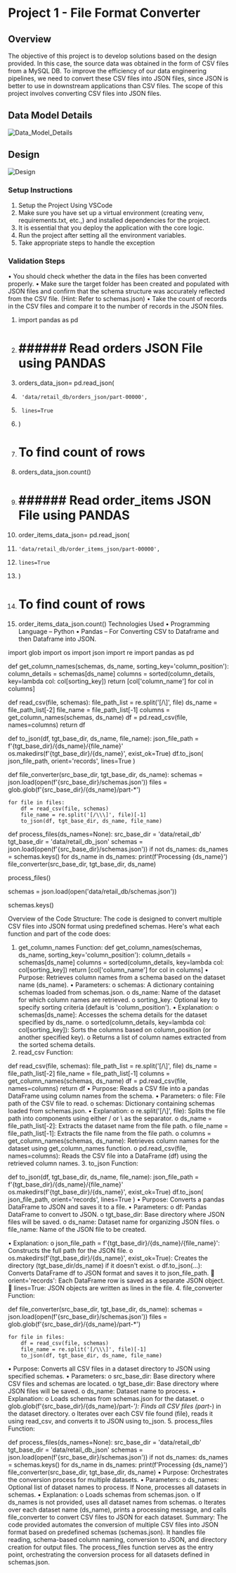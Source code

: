 # Project 1 - File Format Converter


## Overview

The objective of this project is to develop solutions based on the design provided. In this case, the source data was obtained in the form of CSV files from a MySQL DB.
To improve the efficiency of our data engineering pipelines, we need to convert these CSV files into JSON files, since JSON is better to use in downstream applications than CSV files. The scope of this project involves converting CSV files into JSON files.

## Data Model Details
![Data_Model_Details](https://github.com/Chetanchandra1994/Project-1---File-Format-Converter/assets/71788058/d1d479b2-0aa2-4360-87ca-2d778d3d32eb)


## Design

![Design](https://github.com/Chetanchandra1994/Project-1---File-Format-Converter/assets/71788058/7816574b-7d42-4a74-b8d3-cca2d1b64877)

 
### Setup Instructions
1.	Setup the Project Using VSCode
2.	Make sure you have set up a virtual environment (creating venv, requirements.txt, etc.,) and installed dependencies for the project.
3.	It is essential that you deploy the application with the core logic.
4.	Run the project after setting all the environment variables.
5.	Take appropriate steps to handle the exception

### Validation Steps
•	You should check whether the data in the files has been converted properly.
•	Make sure the target folder has been created and populated with JSON files and confirm that the schema structure was accurately reflected from the CSV file. (Hint: Refer to schemas.json)
•	Take the count of records in the CSV files and compare it to the number of records in the JSON files.

1.	import pandas as pd
2.	# ###### Read orders JSON File using PANDAS
3.	orders_data_json= pd.read_json(
4.	    'data/retail_db/orders_json/part-00000',
5.	    lines=True
6.	)
7.	# To find count of rows
8.	orders_data_json.count()
9.	# ###### Read order_items JSON File using PANDAS
10.	order_items_data_json= pd.read_json(
11.	    'data/retail_db/order_items_json/part-00000',
12.	    lines=True
13.	)
14.	# To find count of rows
15.	order_items_data_json.count()
Technologies Used
•	Programming Language – Python
•	Pandas – For Converting CSV to Dataframe and then Dataframe into JSON.



import glob
import os
import json
import re
import pandas as pd

def get_column_names(schemas, ds_name, sorting_key='column_position'):
    column_details = schemas[ds_name]
    columns = sorted(column_details, key=lambda col: col[sorting_key])
    return [col['column_name'] for col in columns]

def read_csv(file, schemas):
    file_path_list = re.split('[/\\\]', file)
    ds_name = file_path_list[-2]
    file_name = file_path_list[-1]
    columns = get_column_names(schemas, ds_name)
    df = pd.read_csv(file, names=columns)
    return df

def to_json(df, tgt_base_dir, ds_name, file_name):
    json_file_path = f'{tgt_base_dir}/{ds_name}/{file_name}'
    os.makedirs(f'{tgt_base_dir}/{ds_name}', exist_ok=True)
    df.to_json(
        json_file_path,
        orient='records',
        lines=True
    )

def file_converter(src_base_dir, tgt_base_dir, ds_name):
    schemas = json.load(open(f'{src_base_dir}/schemas.json'))
    files = glob.glob(f'{src_base_dir}/{ds_name}/part-*')

    for file in files:
        df = read_csv(file, schemas)
        file_name = re.split('[/\\\]', file)[-1]
        to_json(df, tgt_base_dir, ds_name, file_name)

def process_files(ds_names=None):
    src_base_dir = 'data/retail_db'
    tgt_base_dir = 'data/retail_db_json'
    schemas = json.load(open(f'{src_base_dir}/schemas.json'))
    if not ds_names:
        ds_names = schemas.keys()
    for ds_name in ds_names:
        print(f'Processing {ds_name}')
        file_converter(src_base_dir, tgt_base_dir, ds_name)

process_files()

schemas = json.load(open('data/retail_db/schemas.json'))

schemas.keys()


Overview of the Code Structure:
The code is designed to convert multiple CSV files into JSON format using predefined schemas. Here's what each function and part of the code does:
1. get_column_names Function:
def get_column_names(schemas, ds_name, sorting_key='column_position'):
    column_details = schemas[ds_name]
    columns = sorted(column_details, key=lambda col: col[sorting_key])
    return [col['column_name'] for col in columns]
•	Purpose: Retrieves column names from a schema based on the dataset name (ds_name).
•	Parameters:
o	schemas: A dictionary containing schemas loaded from schemas.json.
o	ds_name: Name of the dataset for which column names are retrieved.
o	sorting_key: Optional key to specify sorting criteria (default is 'column_position').
•	Explanation:
o	schemas[ds_name]: Accesses the schema details for the dataset specified by ds_name.
o	sorted(column_details, key=lambda col: col[sorting_key]): Sorts the columns based on column_position (or another specified key).
o	Returns a list of column names extracted from the sorted schema details.
2. read_csv Function:


def read_csv(file, schemas):
    file_path_list = re.split('[/\\\]', file)
    ds_name = file_path_list[-2]
    file_name = file_path_list[-1]
    columns = get_column_names(schemas, ds_name)
    df = pd.read_csv(file, names=columns)
    return df
•	Purpose: Reads a CSV file into a pandas DataFrame using column names from the schema.
•	Parameters:
o	file: File path of the CSV file to read.
o	schemas: Dictionary containing schemas loaded from schemas.json.
•	Explanation:
o	re.split('[/\\\]', file): Splits the file path into components using either / or \ as the separator.
o	ds_name = file_path_list[-2]: Extracts the dataset name from the file path.
o	file_name = file_path_list[-1]: Extracts the file name from the file path.
o	columns = get_column_names(schemas, ds_name): Retrieves column names for the dataset using get_column_names function.
o	pd.read_csv(file, names=columns): Reads the CSV file into a DataFrame (df) using the retrieved column names.
3. to_json Function:


def to_json(df, tgt_base_dir, ds_name, file_name):
    json_file_path = f'{tgt_base_dir}/{ds_name}/{file_name}'
    os.makedirs(f'{tgt_base_dir}/{ds_name}', exist_ok=True)
    df.to_json(
        json_file_path,
        orient='records',
        lines=True
    )
•	Purpose: Converts a pandas DataFrame to JSON and saves it to a file.
•	Parameters:
o	df: Pandas DataFrame to convert to JSON.
o	tgt_base_dir: Base directory where JSON files will be saved.
o	ds_name: Dataset name for organizing JSON files.
o	file_name: Name of the JSON file to be created.

•	Explanation:
o	json_file_path = f'{tgt_base_dir}/{ds_name}/{file_name}': Constructs the full path for the JSON file.
o	os.makedirs(f'{tgt_base_dir}/{ds_name}', exist_ok=True): Creates the directory (tgt_base_dir/ds_name) if it doesn't exist.
o	df.to_json(...): Converts DataFrame df to JSON format and saves it to json_file_path.
	orient='records': Each DataFrame row is saved as a separate JSON object.
	lines=True: JSON objects are written as lines in the file.
4. file_converter Function:


def file_converter(src_base_dir, tgt_base_dir, ds_name):
    schemas = json.load(open(f'{src_base_dir}/schemas.json'))
    files = glob.glob(f'{src_base_dir}/{ds_name}/part-*')

    for file in files:
        df = read_csv(file, schemas)
        file_name = re.split('[/\\\]', file)[-1]
        to_json(df, tgt_base_dir, ds_name, file_name)
•	Purpose: Converts all CSV files in a dataset directory to JSON using specified schemas.
•	Parameters:
o	src_base_dir: Base directory where CSV files and schemas are located.
o	tgt_base_dir: Base directory where JSON files will be saved.
o	ds_name: Dataset name to process.
•	Explanation:
o	Loads schemas from schemas.json for the dataset.
o	glob.glob(f'{src_base_dir}/{ds_name}/part-*'): Finds all CSV files (part-*) in the dataset directory.
o	Iterates over each CSV file found (file), reads it using read_csv, and converts it to JSON using to_json.
5. process_files Function:


def process_files(ds_names=None):
    src_base_dir = 'data/retail_db'
    tgt_base_dir = 'data/retail_db_json'
    schemas = json.load(open(f'{src_base_dir}/schemas.json'))
    if not ds_names:
        ds_names = schemas.keys()
    for ds_name in ds_names:
        print(f'Processing {ds_name}')
        file_converter(src_base_dir, tgt_base_dir, ds_name)
•	Purpose: Orchestrates the conversion process for multiple datasets.
•	Parameters:
o	ds_names: Optional list of dataset names to process. If None, processes all datasets in schemas.
•	Explanation:
o	Loads schemas from schemas.json.
o	If ds_names is not provided, uses all dataset names from schemas.
o	Iterates over each dataset name (ds_name), prints a processing message, and calls file_converter to convert CSV files to JSON for each dataset.
Summary:
The code provided automates the conversion of multiple CSV files into JSON format based on predefined schemas (schemas.json). It handles file reading, schema-based column naming, conversion to JSON, and directory creation for output files. The process_files function serves as the entry point, orchestrating the conversion process for all datasets defined in schemas.json.

